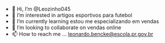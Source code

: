 - 👋 Hi, I’m @Leozinho045
- 👀 I’m interested in artigos esportivos para futebol
- 🌱 I’m currently learning estou me especializando em vendas
- 💞️ I’m looking to collaborate on vendas online
- 📫 How to reach me ... leonardo.bencke@escola.pr.gov.br


<!---
Leozinho045/Leozinho045 is a ✨ special ✨ repository because its `README.md` (this file) appears on your GitHub profile.
You can click the Preview link to take a look at your changes.
--->
